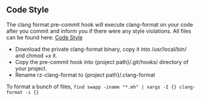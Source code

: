 ## Code Style
The clang format pre-commit hook will execute clang-format on your code after you commit and inform you if there were any style violations. All files can be found here: [Code Style](https://github.com/Raizlabs/Raizlabs-Cocoa-Style/tree/master/clangFormat)

 - Download the private clang-format binary, copy it into /usr/local/bin/ and chmod +x it.
 - Copy the pre-commit hook into {project path}/.git/hooks/ directory of your project.
 - Rename rz-clang-format to {project path}/.clang-format 
 
To format a bunch of files, `find swapp -iname "*.mh" | xargs -I {} clang-format -i {}`

